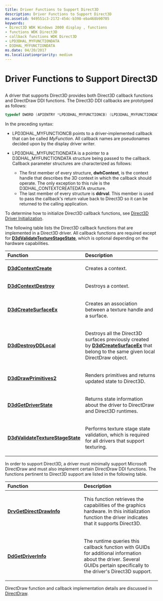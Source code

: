 ```yaml
---
title: Driver Functions to Support Direct3D
description: Driver Functions to Support Direct3D
ms.assetid: 949551c3-2172-454c-b398-eba468b90705
keywords:
- Direct3D WDK Windows 2000 display , functions
- functions WDK Direct3D
- callback functions WDK Direct3D
- LPD3DHAL_MYFUNCTIONDATA
- D3DHAL_MYFUNCTIONDATA
ms.date: 04/20/2017
ms.localizationpriority: medium
---
```


# Driver Functions to Support Direct3D


## <span id="ddk_driver_functions_to_support_direct3d_gg"></span><span id="DDK_DRIVER_FUNCTIONS_TO_SUPPORT_DIRECT3D_GG"></span>


A driver that supports Direct3D provides both Direct3D callback functions and DirectDraw DDI functions. The Direct3D DDI callbacks are prototyped as follows:

```cpp
typedef DWORD (APIENTRY *LPD3DHAL_MYFUNCTIONCB) (LPD3DHAL_MYFUNCTIONDATA);
```

In the preceding syntax:

-   LPD3DHAL\_MYFUNCTIONCB points to a driver-implemented callback that can be called *MyFunction*. All callback names are pseudonames decided upon by the display driver writer.

-   LPD3DHAL\_MYFUNCTIONDATA is a pointer to a D3DHAL\_MYFUNCTIONDATA structure being passed to the callback. Callback parameter structures are characterized as follows:
    -   The first member of every structure, **dwhContext**, is the context handle that describes the 3D context in which the callback should operate. The only exception to this rule is the D3DHAL\_CONTEXTCREATEDATA structure.
    -   The last member of every structure is **ddrval**. This member is used to pass the callback's return value back to Direct3D so it can be returned to the calling application.

To determine how to initialize Direct3D callback functions, see [Direct3D Driver Initialization](direct3d-driver-initialization.md).

The following table lists the Direct3D callback functions that are implemented in a Direct3D driver. All callback functions are required except for [**D3dValidateTextureStageState**](https://msdn.microsoft.com/library/windows/hardware/ff549064), which is optional depending on the hardware capabilities.

<table>
<colgroup>
<col width="50%" />
<col width="50%" />
</colgroup>
<thead>
<tr class="header">
<th align="left">Function</th>
<th align="left">Description</th>
</tr>
</thead>
<tbody>
<tr class="odd">
<td align="left"><p><a href="https://msdn.microsoft.com/library/windows/hardware/ff542178" data-raw-source="[&lt;strong&gt;D3dContextCreate&lt;/strong&gt;](https://msdn.microsoft.com/library/windows/hardware/ff542178)"><strong>D3dContextCreate</strong></a></p></td>
<td align="left"><p>Creates a context.</p></td>
</tr>
<tr class="even">
<td align="left"><p><a href="https://msdn.microsoft.com/library/windows/hardware/ff542180" data-raw-source="[&lt;strong&gt;D3dContextDestroy&lt;/strong&gt;](https://msdn.microsoft.com/library/windows/hardware/ff542180)"><strong>D3dContextDestroy</strong></a></p></td>
<td align="left"><p>Destroys a context.</p></td>
</tr>
<tr class="odd">
<td align="left"><p><a href="https://msdn.microsoft.com/library/windows/hardware/ff542840" data-raw-source="[&lt;strong&gt;D3dCreateSurfaceEx&lt;/strong&gt;](https://msdn.microsoft.com/library/windows/hardware/ff542840)"><strong>D3dCreateSurfaceEx</strong></a></p></td>
<td align="left"><p>Creates an association between a texture handle and a surface.</p></td>
</tr>
<tr class="even">
<td align="left"><p><a href="https://msdn.microsoft.com/library/windows/hardware/ff544685" data-raw-source="[&lt;strong&gt;D3dDestroyDDLocal&lt;/strong&gt;](https://msdn.microsoft.com/library/windows/hardware/ff544685)"><strong>D3dDestroyDDLocal</strong></a></p></td>
<td align="left"><p>Destroys all the Direct3D surfaces previously created by <a href="https://msdn.microsoft.com/library/windows/hardware/ff542840" data-raw-source="[&lt;strong&gt;D3dCreateSurfaceEx&lt;/strong&gt;](https://msdn.microsoft.com/library/windows/hardware/ff542840)"><strong>D3dCreateSurfaceEx</strong></a> that belong to the same given local DirectDraw object.</p></td>
</tr>
<tr class="odd">
<td align="left"><p><a href="https://msdn.microsoft.com/library/windows/hardware/ff544704" data-raw-source="[&lt;strong&gt;D3dDrawPrimitives2&lt;/strong&gt;](https://msdn.microsoft.com/library/windows/hardware/ff544704)"><strong>D3dDrawPrimitives2</strong></a></p></td>
<td align="left"><p>Renders primitives and returns updated state to Direct3D.</p></td>
</tr>
<tr class="even">
<td align="left"><p><a href="https://msdn.microsoft.com/library/windows/hardware/ff544708" data-raw-source="[&lt;strong&gt;D3dGetDriverState&lt;/strong&gt;](https://msdn.microsoft.com/library/windows/hardware/ff544708)"><strong>D3dGetDriverState</strong></a></p></td>
<td align="left"><p>Returns state information about the driver to DirectDraw and Direct3D runtimes.</p></td>
</tr>
<tr class="odd">
<td align="left"><p><a href="https://msdn.microsoft.com/library/windows/hardware/ff549064" data-raw-source="[&lt;strong&gt;D3dValidateTextureStageState&lt;/strong&gt;](https://msdn.microsoft.com/library/windows/hardware/ff549064)"><strong>D3dValidateTextureStageState</strong></a></p></td>
<td align="left"><p>Performs texture stage state validation, which is required for all drivers that support texturing.</p></td>
</tr>
</tbody>
</table>

 

In order to support Direct3D, a driver must minimally support Microsoft DirectDraw and must also implement certain DirectDraw DDI functions. The functions pertinent to Direct3D support are listed in the following table.

<table>
<colgroup>
<col width="50%" />
<col width="50%" />
</colgroup>
<thead>
<tr class="header">
<th align="left">Function</th>
<th align="left">Description</th>
</tr>
</thead>
<tbody>
<tr class="odd">
<td align="left"><p><a href="https://msdn.microsoft.com/library/windows/hardware/ff556229" data-raw-source="[&lt;strong&gt;DrvGetDirectDrawInfo&lt;/strong&gt;](https://msdn.microsoft.com/library/windows/hardware/ff556229)"><strong>DrvGetDirectDrawInfo</strong></a></p></td>
<td align="left"><p>This function retrieves the capabilities of the graphics hardware. In this initialization function the driver indicates that it supports Direct3D.</p></td>
</tr>
<tr class="even">
<td align="left"><p><a href="https://msdn.microsoft.com/library/windows/hardware/ff549404" data-raw-source="[&lt;strong&gt;DdGetDriverInfo&lt;/strong&gt;](https://msdn.microsoft.com/library/windows/hardware/ff549404)"><strong>DdGetDriverInfo</strong></a></p></td>
<td align="left"><p>The runtime queries this callback function with GUIDs for additional information about the driver. Several GUIDs pertain specifically to the driver&#39;s Direct3D support.</p></td>
</tr>
</tbody>
</table>

 

DirectDraw function and callback implementation details are discussed in [DirectDraw](directdraw.md).

 

 






